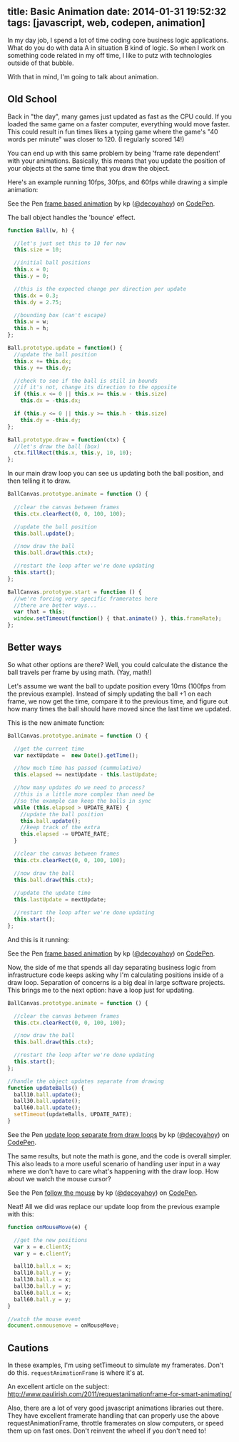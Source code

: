 title: Basic Animation
date: 2014-01-31 19:52:32
tags: [javascript, web, codepen, animation]
---

In my day job, I spend a lot of time coding core business logic applications.  What do you do with data A in situation B kind of logic.  So when I work on something code related in my off time, I like to putz with technologies outside of that bubble.

With that in mind, I'm going to talk about animation.
<!-- more --> 
## Old School

Back in "the day", many games just updated as fast as the CPU could.  If you loaded the same game on a faster computer, everything would move faster.  This could result in fun times likes a typing game where the game's "40 words per minute" was closer to 120. (I regularly scored 14!)

You can end up with this same problem by being 'frame rate dependent' with your animations.  Basically, this means that you update the position of your objects at the same time that you draw the object.

Here's an example running 10fps, 30fps, and 60fps while drawing a simple animation:
<p data-height="175" data-theme-id="4105" data-slug-hash="LHgbm" data-default-tab="result" class='codepen'>See the Pen <a href='http://codepen.io/decoyahoy/pen/LHgbm'>frame based animation</a> by kp (<a href='http://codepen.io/decoyahoy'>@decoyahoy</a>) on <a href='http://codepen.io'>CodePen</a>.</p>
<script async src="//codepen.io/assets/embed/ei.js"></script>

The ball object handles the 'bounce' effect.
``` javascript
function Ball(w, h) {

  //let's just set this to 10 for now
  this.size = 10;

  //initial ball positions
  this.x = 0;
  this.y = 0;

  //this is the expected change per direction per update
  this.dx = 0.3;
  this.dy = 2.75;

  //bounding box (can't escape)
  this.w = w;
  this.h = h;
};

Ball.prototype.update = function() {
  //update the ball position
  this.x += this.dx;
  this.y += this.dy;

  //check to see if the ball is still in bounds
  //if it's not, change its direction to the opposite
  if (this.x <= 0 || this.x >= this.w - this.size)
    this.dx = -this.dx;

  if (this.y <= 0 || this.y >= this.h - this.size)
    this.dy = -this.dy; 
};

Ball.prototype.draw = function(ctx) {
  //let's draw the ball (box) 
  ctx.fillRect(this.x, this.y, 10, 10);
};
```

In our main draw loop you can see us updating both the ball position, and then telling it to draw.

``` javascript
BallCanvas.prototype.animate = function () {
  
  //clear the canvas between frames
  this.ctx.clearRect(0, 0, 100, 100);

  //update the ball position
  this.ball.update();

  //now draw the ball
  this.ball.draw(this.ctx);

  //restart the loop after we're done updating
  this.start();
};

BallCanvas.prototype.start = function () {
  //we're forcing very specific framerates here
  //there are better ways...
  var that = this;
  window.setTimeout(function() { that.animate() }, this.frameRate);
};
```

## Better ways

So what other options are there?  Well, you could calculate the distance the ball travels per frame by using math.  (Yay, math!)  

Let's assume we want the ball to update position every 10ms (100fps from the previous example).  Instead of simply updating the ball +1 on each frame, we now get the time, compare it to the previous time, and figure out how many times the ball should have moved since the last time we updated.

This is the new animate function:

``` javascript
BallCanvas.prototype.animate = function () {

  //get the current time
  var nextUpdate =  new Date().getTime();

  //how much time has passed (cummulative)
  this.elapsed += nextUpdate - this.lastUpdate;

  //how many updates do we need to process?
  //this is a little more complex than need be
  //so the example can keep the balls in sync
  while (this.elapsed > UPDATE_RATE) {
    //update the ball position
    this.ball.update();
    //keep track of the extra
    this.elapsed -= UPDATE_RATE;
  }

  //clear the canvas between frames
  this.ctx.clearRect(0, 0, 100, 100);

  //now draw the ball
  this.ball.draw(this.ctx);
  
  //update the update time
  this.lastUpdate = nextUpdate;

  //restart the loop after we're done updating
  this.start();
};
```

And this is it running:

<p data-height="175" data-theme-id="4105" data-slug-hash="gImtA" data-default-tab="result" class='codepen'>See the Pen <a href='http://codepen.io/decoyahoy/pen/gImtA'>frame based animation</a> by kp (<a href='http://codepen.io/decoyahoy'>@decoyahoy</a>) on <a href='http://codepen.io'>CodePen</a>.</p>
<script async src="//codepen.io/assets/embed/ei.js"></script>

Now, the side of me that spends all day separating business logic from infrastructure code keeps asking why I'm calculating positions inside of a draw loop.  Separation of concerns is a big deal in large software projects. This brings me to the next option: have a loop just for updating.

``` javascript
BallCanvas.prototype.animate = function () {

  //clear the canvas between frames
  this.ctx.clearRect(0, 0, 100, 100);

  //now draw the ball
  this.ball.draw(this.ctx);

  //restart the loop after we're done updating
  this.start();
};
```

``` javascript
//handle the object updates separate from drawing
function updateBalls() {
  ball10.ball.update();
  ball30.ball.update();
  ball60.ball.update();
  setTimeout(updateBalls, UPDATE_RATE);
}
```

<p data-height="175" data-theme-id="4105" data-slug-hash="BfCnq" data-default-tab="result" class='codepen'>See the Pen <a href='http://codepen.io/decoyahoy/pen/BfCnq'>update loop separate from draw loops</a> by kp (<a href='http://codepen.io/decoyahoy'>@decoyahoy</a>) on <a href='http://codepen.io'>CodePen</a>.</p>
<script async src="//codepen.io/assets/embed/ei.js"></script>

The same results, but note the math is gone, and the code is overall simpler.  This also leads to a more useful scenario of handling user input in a way where we don't have to care what's happening with the draw loop.  How about we watch the mouse cursor?

<p data-height="175" data-theme-id="4105" data-slug-hash="daIus" data-default-tab="result" class='codepen'>See the Pen <a href='http://codepen.io/decoyahoy/pen/daIus'>follow the mouse</a> by kp (<a href='http://codepen.io/decoyahoy'>@decoyahoy</a>) on <a href='http://codepen.io'>CodePen</a>.</p>
<script async src="//codepen.io/assets/embed/ei.js"></script>

Neat!  All we did was replace our update loop from the previous example with this:

``` javascript
function onMouseMove(e) {

  //get the new positions
  var x = e.clientX;
  var y = e.clientY;

  ball10.ball.x = x;
  ball10.ball.y = y;
  ball30.ball.x = x;
  ball30.ball.y = y;
  ball60.ball.x = x;
  ball60.ball.y = y;
}

//watch the mouse event
document.onmousemove = onMouseMove;
```

## Cautions

In these examples, I'm using setTimeout to simulate my framerates.  Don't do this.  `requestAnimationFrame` is where it's at.

An excellent article on the subject:
http://www.paulirish.com/2011/requestanimationframe-for-smart-animating/

Also, there are a lot of very good javascript animations libraries out there.  They have excellent framerate handling that can properly use the above requestAnimationFrame, throttle framerates on slow computers, or speed them up on fast ones.  Don't reinvent the wheel if you don't need to!
